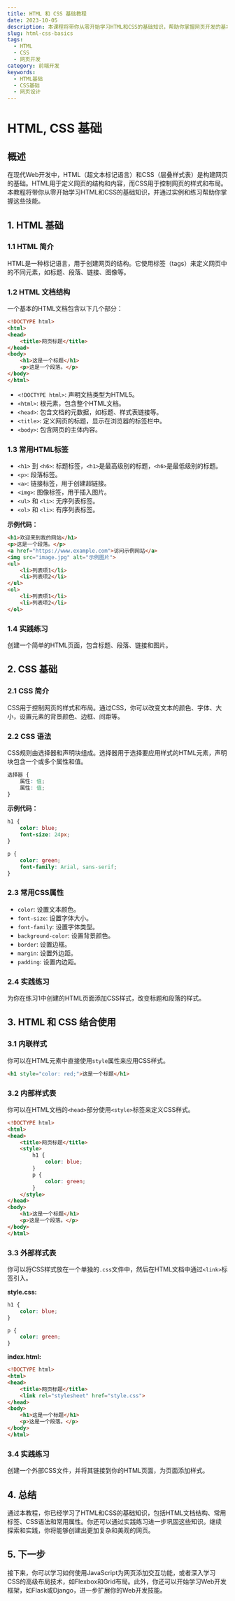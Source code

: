 ```yaml
---
title: HTML 和 CSS 基础教程
date: 2023-10-05
description: 本课程将带你从零开始学习HTML和CSS的基础知识，帮助你掌握网页开发的基本技能。
slug: html-css-basics
tags:
  - HTML
  - CSS
  - 网页开发
category: 前端开发
keywords:
  - HTML基础
  - CSS基础
  - 网页设计
---
```


# HTML, CSS 基础

## 概述

在现代Web开发中，HTML（超文本标记语言）和CSS（层叠样式表）是构建网页的基础。HTML用于定义网页的结构和内容，而CSS用于控制网页的样式和布局。本教程将带你从零开始学习HTML和CSS的基础知识，并通过实例和练习帮助你掌握这些技能。

## 1. HTML 基础

### 1.1 HTML 简介

HTML是一种标记语言，用于创建网页的结构。它使用标签（tags）来定义网页中的不同元素，如标题、段落、链接、图像等。

### 1.2 HTML 文档结构

一个基本的HTML文档包含以下几个部分：

```html
<!DOCTYPE html>
<html>
<head>
    <title>网页标题</title>
</head>
<body>
    <h1>这是一个标题</h1>
    <p>这是一个段落。</p>
</body>
</html>
```

- `<!DOCTYPE html>`: 声明文档类型为HTML5。
- `<html>`: 根元素，包含整个HTML文档。
- `<head>`: 包含文档的元数据，如标题、样式表链接等。
- `<title>`: 定义网页的标题，显示在浏览器的标签栏中。
- `<body>`: 包含网页的主体内容。

### 1.3 常用HTML标签

- `<h1>` 到 `<h6>`: 标题标签，`<h1>`是最高级别的标题，`<h6>`是最低级别的标题。
- `<p>`: 段落标签。
- `<a>`: 链接标签，用于创建超链接。
- `<img>`: 图像标签，用于插入图片。
- `<ul>` 和 `<li>`: 无序列表标签。
- `<ol>` 和 `<li>`: 有序列表标签。

**示例代码：**

```html
<h1>欢迎来到我的网站</h1>
<p>这是一个段落。</p>
<a href="https://www.example.com">访问示例网站</a>
<img src="image.jpg" alt="示例图片">
<ul>
    <li>列表项1</li>
    <li>列表项2</li>
</ul>
<ol>
    <li>列表项1</li>
    <li>列表项2</li>
</ol>
```

### 1.4 实践练习

创建一个简单的HTML页面，包含标题、段落、链接和图片。

## 2. CSS 基础

### 2.1 CSS 简介

CSS用于控制网页的样式和布局。通过CSS，你可以改变文本的颜色、字体、大小，设置元素的背景颜色、边框、间距等。

### 2.2 CSS 语法

CSS规则由选择器和声明块组成。选择器用于选择要应用样式的HTML元素，声明块包含一个或多个属性和值。

```css
选择器 {
    属性: 值;
    属性: 值;
}
```

**示例代码：**

```css
h1 {
    color: blue;
    font-size: 24px;
}

p {
    color: green;
    font-family: Arial, sans-serif;
}
```

### 2.3 常用CSS属性

- `color`: 设置文本颜色。
- `font-size`: 设置字体大小。
- `font-family`: 设置字体类型。
- `background-color`: 设置背景颜色。
- `border`: 设置边框。
- `margin`: 设置外边距。
- `padding`: 设置内边距。

### 2.4 实践练习

为你在练习1中创建的HTML页面添加CSS样式，改变标题和段落的样式。

## 3. HTML 和 CSS 结合使用

### 3.1 内联样式

你可以在HTML元素中直接使用`style`属性来应用CSS样式。

```html
<h1 style="color: red;">这是一个标题</h1>
```

### 3.2 内部样式表

你可以在HTML文档的`<head>`部分使用`<style>`标签来定义CSS样式。

```html
<!DOCTYPE html>
<html>
<head>
    <title>网页标题</title>
    <style>
        h1 {
            color: blue;
        }
        p {
            color: green;
        }
    </style>
</head>
<body>
    <h1>这是一个标题</h1>
    <p>这是一个段落。</p>
</body>
</html>
```

### 3.3 外部样式表

你可以将CSS样式放在一个单独的`.css`文件中，然后在HTML文档中通过`<link>`标签引入。

**style.css:**

```css
h1 {
    color: blue;
}

p {
    color: green;
}
```

**index.html:**

```html
<!DOCTYPE html>
<html>
<head>
    <title>网页标题</title>
    <link rel="stylesheet" href="style.css">
</head>
<body>
    <h1>这是一个标题</h1>
    <p>这是一个段落。</p>
</body>
</html>
```

### 3.4 实践练习

创建一个外部CSS文件，并将其链接到你的HTML页面，为页面添加样式。

## 4. 总结

通过本教程，你已经学习了HTML和CSS的基础知识，包括HTML文档结构、常用标签、CSS语法和常用属性。你还可以通过实践练习进一步巩固这些知识。继续探索和实践，你将能够创建出更加复杂和美观的网页。

## 5. 下一步

接下来，你可以学习如何使用JavaScript为网页添加交互功能，或者深入学习CSS的高级布局技术，如Flexbox和Grid布局。此外，你还可以开始学习Web开发框架，如Flask或Django，进一步扩展你的Web开发技能。